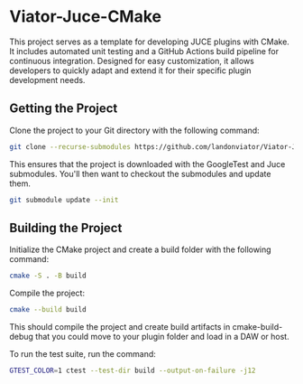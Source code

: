 # Viator-Juce-CMake

This project serves as a template for developing JUCE plugins with CMake. It includes automated unit testing and a GitHub Actions build pipeline for continuous integration. Designed for easy customization, it allows developers to quickly adapt and extend it for their specific plugin development needs.

## Getting the Project

Clone the project to your Git directory with the following command:

```bash
git clone --recurse-submodules https://github.com/landonviator/Viator-Juce-CMake.git
```

This ensures that the project is downloaded with the GoogleTest and Juce submodules. You'll then want to checkout the submodules and update them.

```bash
git submodule update --init
```

## Building the Project

Initialize the CMake project and create a build folder with the following command:

```bash
cmake -S . -B build
```

Compile the project:

```bash
cmake --build build
```

This should compile the project and create build artifacts in cmake-build-debug that you could move to your plugin folder and load in a DAW or host.

To run the test suite, run the command:

```bash
GTEST_COLOR=1 ctest --test-dir build --output-on-failure -j12
```
